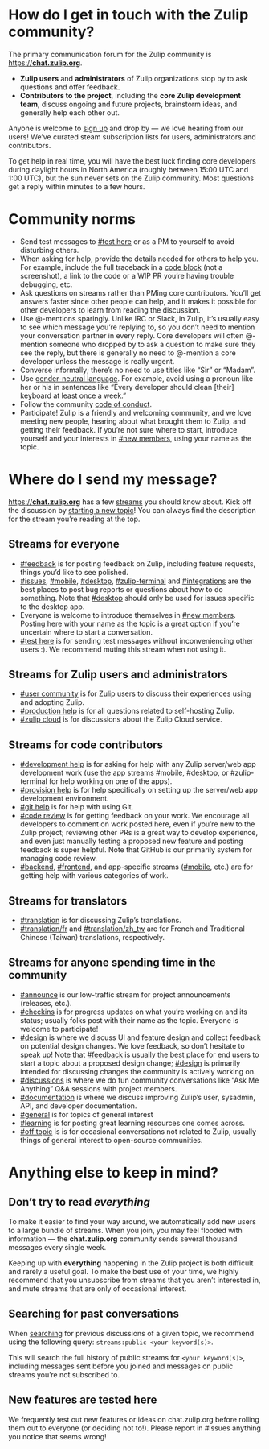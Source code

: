 

# How do I get in touch with the Zulip community?

The primary communication forum for the Zulip community is [https://](https://chat.zulip.org/)[**chat.zulip.org**](https://chat.zulip.org/). 


- **Zulip users** and **administrators** of Zulip organizations stop by to ask questions and offer feedback. 
- **Contributors to the project**, including the **core Zulip development team**, discuss ongoing and future projects, brainstorm ideas, and generally help each other out.

Anyone is welcome to [sign up](https://chat.zulip.org/) and drop by — we love hearing from our users! We’ve curated steam subscription lists for users, administrators and contributors.

To get help in real time, you will have the best luck finding core developers during daylight hours in North America (roughly between 15:00 UTC and 1:00 UTC), but the sun never sets on the Zulip community. Most questions get a reply within minutes to a few hours.

# Community norms
- Send test messages to [#test here](https://chat.zulip.org/#narrow/stream/7-test-here) or as a PM to yourself to avoid disturbing others.
- When asking for help, provide the details needed for others to help you. For example, include the full traceback in a [code block](https://zulip.com/help/code-blocks) (not a screenshot), a link to the code or a WIP PR you’re having trouble debugging, etc.
- Ask questions on streams rather than PMing core contributors. You’ll get answers faster since other people can help, and it makes it possible for other developers to learn from reading the discussion.
- Use @-mentions sparingly. Unlike IRC or Slack, in Zulip, it’s usually easy to see which message you’re replying to, so you don’t need to mention your conversation partner in every reply. Core developers will often @-mention someone who dropped by to ask a question to make sure they see the reply, but there is generally no need to @-mention a core developer unless the message is really urgent.
- Converse informally; there’s no need to use titles like “Sir” or “Madam”.
- Use [gender-neutral language](https://en.wikipedia.org/wiki/Gender-neutral_language). For example, avoid using a pronoun like her or his in sentences like “Every developer should clean [their] keyboard at least once a week.”
- Follow the community [code of conduct](https://zulip.readthedocs.io/en/latest/code-of-conduct.html).
- Participate! Zulip is a friendly and welcoming community, and we love meeting new people, hearing about what brought them to Zulip, and getting their feedback. If you’re not sure where to start, introduce yourself and your interests in [#new members](https://chat.zulip.org/#narrow/stream/95-new-members), using your name as the topic.
# Where do I send my message?

[https://](https://chat.zulip.org/)[**chat.zulip.org**](https://chat.zulip.org/) has a few [streams](https://zulip.com/help/about-streams-and-topics) you should know about. Kick off the discussion by [starting a new topic](https://zulip.com/help/start-a-new-topic)! You can always find the description for the stream you’re reading at the top.

## Streams for everyone
- [#feedback](https://chat.zulip.org/#narrow/stream/137-feedback) is for posting feedback on Zulip, including feature requests, things you’d like to see polished.
- [#](https://chat.zulip.org/#narrow/stream/9-issues)[issues](https://chat.zulip.org/#narrow/stream/9-issues), [#](https://chat.zulip.org/#narrow/stream/48-mobile)[mobile](https://chat.zulip.org/#narrow/stream/48-mobile), [#](https://chat.zulip.org/#narrow/stream/16-desktop)[desktop](https://chat.zulip.org/#narrow/stream/16-desktop), [#zulip-terminal](https://chat.zulip.org/#narrow/stream/206-zulip-terminal) and [#](https://chat.zulip.org/#narrow/stream/127-integrations)[integrations](https://chat.zulip.org/#narrow/stream/127-integrations) are the best places to post bug reports or questions about how to do something. Note that [#](https://chat.zulip.org/#narrow/stream/16-desktop)[desktop](https://chat.zulip.org/#narrow/stream/16-desktop) should only be used for issues specific to the desktop app.
- Everyone is welcome to introduce themselves in [#](https://chat.zulip.org/#narrow/stream/95-new-members)[new members](https://chat.zulip.org/#narrow/stream/95-new-members). Posting here with your name as the topic is a great option if you’re uncertain where to start a conversation.
- [#test here](https://chat.zulip.org/#narrow/stream/7-test-here) is for sending test messages without inconveniencing other users :). We recommend muting this stream when not using it.
## Streams for Zulip users and administrators
- [#user community](https://chat.zulip.org/#narrow/stream/138-user-community) is for Zulip users to discuss their experiences using and adopting Zulip.
- [#production help](https://chat.zulip.org/#narrow/stream/31-production-help) is for all questions related to self-hosting Zulip.
- [#zulip cloud](https://chat.zulip.org/) is for discussions about the Zulip Cloud service.
## Streams for code contributors
- [#development help](https://chat.zulip.org/#narrow/stream/49-development-help) is for asking for help with any Zulip server/web app development work (use the app streams #mobile, #desktop, or #zulip-terminal for help working on one of the apps).
- [#](https://chat.zulip.org/#narrow/stream/21-provision-help)[provision help](https://chat.zulip.org/#narrow/stream/21-provision-help) is for help specifically on setting up the server/web app development environment.
- [#](https://chat.zulip.org/#narrow/stream/44-git-help)[git help](https://chat.zulip.org/#narrow/stream/44-git-help) is for help with using Git.
- [#code review](https://chat.zulip.org/#narrow/stream/91-code-review) is for getting feedback on your work. We encourage all developers to comment on work posted here, even if you’re new to the Zulip project; reviewing other PRs is a great way to develop experience, and even just manually testing a proposed new feature and posting feedback is super helpful. Note that GitHub is our primarily system for managing code review.
- [#](https://chat.zulip.org/#narrow/stream/3-backend)[backend](https://chat.zulip.org/#narrow/stream/3-backend), [#](https://chat.zulip.org/#narrow/stream/6-frontend)[frontend](https://chat.zulip.org/#narrow/stream/6-frontend), and app-specific streams ([#](https://chat.zulip.org/#narrow/stream/48-mobile)[mobile](https://chat.zulip.org/#narrow/stream/48-mobile), etc.) are for getting help with various categories of work.
## Streams for translators
- [#translation](https://chat.zulip.org/#narrow/stream/58-translation) is for discussing Zulip’s translations.
- [#translation/fr](https://chat.zulip.org/#narrow/stream/371-translation.2Ffr) and [#translation/zh_tw](https://chat.zulip.org/#narrow/stream/377-translation.2Fzh_tw) are for French and Traditional Chinese (Taiwan) translations, respectively.
## Streams for anyone spending time in the community
- [#announce](https://chat.zulip.org/#narrow/stream/1-announce) is our low-traffic stream for project announcements (releases, etc.).
- [#checkins](https://chat.zulip.org/#narrow/stream/65-checkins) is for progress updates on what you’re working on and its status; usually folks post with their name as the topic. Everyone is welcome to participate!
- [#design](https://chat.zulip.org/#narrow/stream/101-design) is where we discuss UI and feature design and collect feedback on potential design changes. We love feedback, so don’t hesitate to speak up! Note that [#feedback](https://chat.zulip.org/#narrow/stream/137-feedback) is usually the best place for end users to start a topic about a proposed design change; [#design](https://chat.zulip.org/#narrow/stream/101-design) is primarily intended for discussing changes the community is actively working on.
- [#](https://chat.zulip.org/#narrow/stream/277-discussions)[discussions](https://chat.zulip.org/#narrow/stream/277-discussions) is where we do fun community conversations like “Ask Me Anything” Q&A sessions with project members.
- [#documentation](https://chat.zulip.org/#narrow/stream/19-documentation) is where we discuss improving Zulip’s user, sysadmin, API, and developer documentation.
- [#](https://chat.zulip.org/#narrow/stream/2-general)[general](https://chat.zulip.org/#narrow/stream/2-general) is for topics of general interest
- [#learning](https://chat.zulip.org/#narrow/stream/92-learning) is for posting great learning resources one comes across.
- [#](https://chat.zulip.org/#narrow/stream/97-off-topic)[off topic](https://chat.zulip.org/#narrow/stream/97-off-topic) is is for occasional conversations not related to Zulip, usually things of general interest to open-source communities.
# Anything else to keep in mind?
## Don’t try to read *everything*

To make it easier to find your way around, we automatically add new users to a large bundle of streams. When you join, you may feel flooded with information — the **chat.zulip.org** community sends several thousand messages every single week.

Keeping up with **everything** happening in the Zulip project is both difficult and rarely a useful goal. To make the best use of your time, we highly recommend that you unsubscribe from streams that you aren’t interested in, and mute streams that are only of occasional interest.

## Searching for past conversations

When [searching](https://zulip.com/help/search-for-messages) for previous discussions of a given topic, we recommend using the following query: `streams:public <your keyword(s)>`. 

This will search the full history of public streams for `<your keyword(s)>`, including messages sent before you joined and messages on public streams you’re not subscribed to.

## New features are tested here

We frequently test out new features or ideas on chat.zulip.org before rolling them out to everyone (or deciding not to!). Please report in #issues anything you notice that seems wrong!


